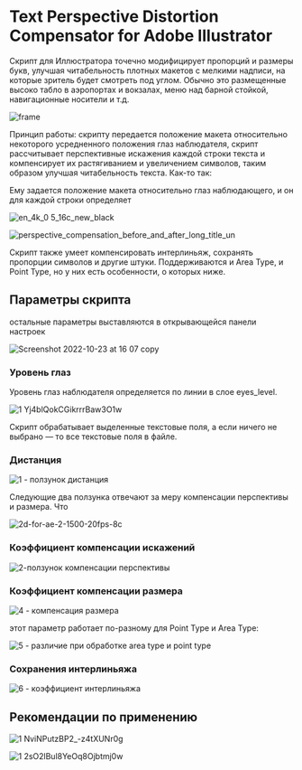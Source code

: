 # Text Perspective Distortion Compensator for Adobe Illustrator

Скрипт для Иллюстратора точечно модифицирует пропорций и размеры букв, улучшая читабельность плотных макетов с мелкими надписи, на которые зритель будет смотреть под углом. Обычно это размещенные высоко табло в аэропортах и вокзалах, меню над барной стойкой, навигационные носители и т.д.

![frame](https://user-images.githubusercontent.com/8041203/197364496-860a54fd-02ab-4616-986c-b9fb6564cd3b.jpg)

Принцип работы: скрипту передается положение макета относительно некоторого усредненного положения глаз наблюдателя, скрипт рассчитывает перспективные искажения каждой строки текста и компенсирует их растягиванием и увеличением символов, таким образом улучшая читабельность текста. Как-то так:

Ему задается положение макета относительно глаз наблюдающего, и он для каждой строки определяет

![en_4k_0 5_16c_new_black](https://user-images.githubusercontent.com/8041203/197365202-0fd3a9f1-3344-4b38-b3fd-e0982bf80b34.gif)

![perspective_compensation_before_and_after_long_title_un](https://user-images.githubusercontent.com/8041203/197288727-b58de5c4-8d54-4a9b-a8ce-a4c7fac977f2.png)

Скрипт также умеет компенсировать интерлиньяж, сохранять пропорции символов и другие штуки. Поддерживаются и Area Type, и Point Type, но у них есть особенности, о которых ниже. 


## Параметры скрипта
остальные параметры выставляются в открывающейся панели настроек

![Screenshot 2022-10-23 at 16 07 copy](https://user-images.githubusercontent.com/8041203/197394432-c13cf4a9-5fb7-4069-9e15-a87eae2f04d7.png)


### Уровень глаз

Уровень глаз наблюдателя определяется по линии в слое eyes_level.

![1 Yj4blQokCGikrrrBaw3O1w](https://user-images.githubusercontent.com/8041203/197290620-8e79b048-e156-4971-b496-b2ed1b0fc790.gif)

Скрипт обрабатывает выделенные текстовые поля, а если ничего не выбрано — то все текстовые поля в файле. 

### Дистанция

![1 - ползунок дистанция](https://user-images.githubusercontent.com/8041203/197290813-c2f89022-4aaf-4a92-9613-bf7eac0dd3c4.gif)

Следующие два ползунка отвечают за меру компенсации перспективы и размера. Что

![2d-for-ae-2-1500-20fps-8c](https://user-images.githubusercontent.com/8041203/197311413-e4dbb8fd-4a30-48ed-87a3-4de976f5f4ee.gif)

### Коэффициент компенсации искажений

![2-ползунок компенсации перспективы](https://user-images.githubusercontent.com/8041203/197292120-078989ce-0e74-45dd-8c25-cddb20dfa6ad.gif)

### Коэффициент компенсации размера

![4 - компенсация размера](https://user-images.githubusercontent.com/8041203/197292189-35a4c751-0cd7-4e0f-9b9b-2065d48b9c8c.gif)

этот параметр работает по-разному для Point Type и Area Type:

![5 - различие при обработкe area type и point type](https://user-images.githubusercontent.com/8041203/197292276-1ee4e953-66e5-47c6-b4b6-7ef5e04d72bd.gif)

### Cохранения интерлиньяжа

![6 - коэффициент интерлиньяжа](https://user-images.githubusercontent.com/8041203/197294453-5061d55a-20bc-49a9-8794-6d3f39c7330f.gif)


## Рекомендации по применению
![1 NviNPutzBP2_-z4tXUNr0g](https://user-images.githubusercontent.com/8041203/197294538-cba6b7cd-5796-4d4a-a185-2930b9840d5a.gif)


![1 2sO2lBul8YeOq8Ojbtmj0w](https://user-images.githubusercontent.com/8041203/197294542-985e373a-7fe9-4b1b-84a1-a12f94934b27.gif)


